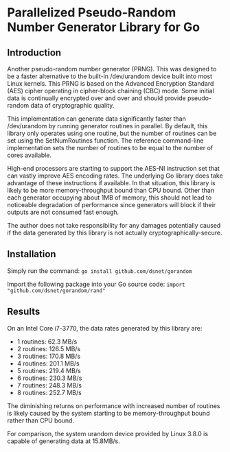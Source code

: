 # Parallelized Pseudo-Random Number Generator Library for Go #

## Introduction ##

Another pseudo-random number generator (PRNG). This was designed to be a faster
alternative to the built-in /dev/urandom device built into most Linux kernels.
This PRNG is based on the Advanced Encryption Standard (AES) cipher operating
in cipher-block chaining (CBC) mode. Some initial data is continually encrypted
over and over and should provide pseudo-random data of cryptographic quality.

This implementation can generate data significantly faster than /dev/urandom by
running generator routines in parallel. By default, this library only operates
using one routine, but the number of routines can be set using the
SetNumRoutines function. The reference command-line implementation sets the
number of routines to be equal to the number of cores available.

High-end processors are starting to support the AES-NI instruction set that can
vastly improve AES encoding rates. The underlying Go library does
take advantage of these instructions if available. In that situation, this
library is likely to be more memory-throughput bound than CPU bound. Other
than each generator occupying about 1MB of memory, this should not lead to
noticeable degradation of performance since generators will block if their
outputs are not consumed fast enough.

The author does not take responsibility for any damages potentially caused if
the data generated by this library is not actually cryptographically-secure.


## Installation ##

Simply run the command:
```go install github.com/dsnet/gorandom```

Import the following package into your Go source code:
```import "github.com/dsnet/gorandom/rand"```


## Results ##

On an Intel Core i7-3770, the data rates generated by this library are:

* 1 routines: 62.3 MB/s
* 2 routines: 126.5 MB/s
* 3 routines: 170.8 MB/s
* 4 routines: 201.1 MB/s
* 5 routines: 219.4 MB/s
* 6 routines: 230.3 MB/s
* 7 routines: 248.3 MB/s
* 8 routines: 252.7 MB/s

The diminishing returns on performance with increased number of routines is
likely caused by the system starting to be memory-throughput bound rather than
CPU bound.

For comparison, the system urandom device provided by Linux 3.8.0 is capable
of generating data at 15.8MB/s.
